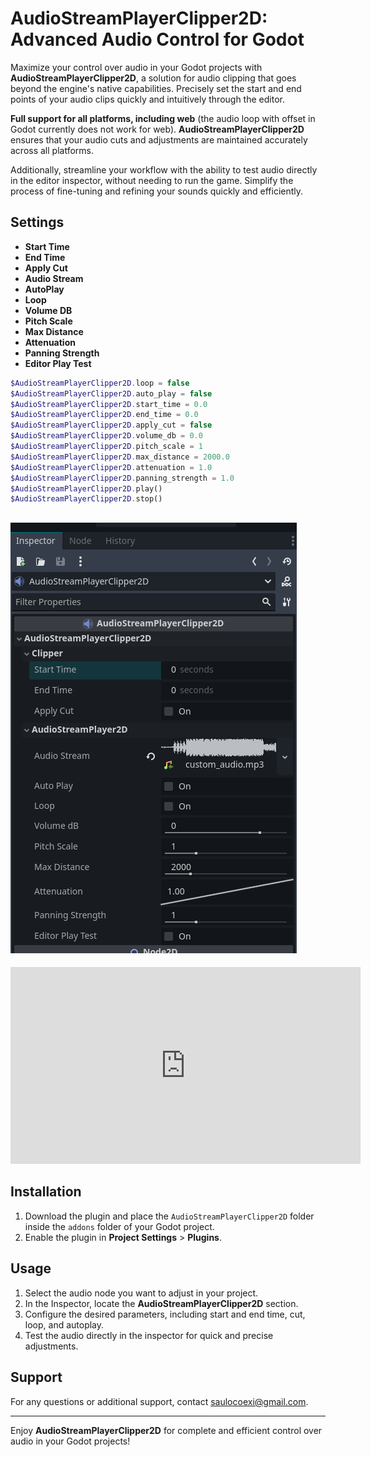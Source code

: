 # AudioStreamPlayerClipper2D: Advanced Audio Control for Godot

Maximize your control over audio in your Godot projects with **AudioStreamPlayerClipper2D**, a solution for audio clipping that goes beyond the engine's native capabilities. Precisely set the start and end points of your audio clips quickly and intuitively through the editor.

**Full support for all platforms, including web** (the audio loop with offset in Godot currently does not work for web). **AudioStreamPlayerClipper2D** ensures that your audio cuts and adjustments are maintained accurately across all platforms.

Additionally, streamline your workflow with the ability to test audio directly in the editor inspector, without needing to run the game. Simplify the process of fine-tuning and refining your sounds quickly and efficiently.

## Settings

- **Start Time**
- **End Time**
- **Apply Cut**
- **Audio Stream**
- **AutoPlay**
- **Loop**
- **Volume DB**
- **Pitch Scale**
- **Max Distance**
- **Attenuation**
- **Panning Strength**
- **Editor Play Test**

```php
$AudioStreamPlayerClipper2D.loop = false
$AudioStreamPlayerClipper2D.auto_play = false
$AudioStreamPlayerClipper2D.start_time = 0.0
$AudioStreamPlayerClipper2D.end_time = 0.0
$AudioStreamPlayerClipper2D.apply_cut = false
$AudioStreamPlayerClipper2D.volume_db = 0.0
$AudioStreamPlayerClipper2D.pitch_scale = 1
$AudioStreamPlayerClipper2D.max_distance = 2000.0
$AudioStreamPlayerClipper2D.attenuation = 1.0
$AudioStreamPlayerClipper2D.panning_strength = 1.0
$AudioStreamPlayerClipper2D.play()
$AudioStreamPlayerClipper2D.stop()
```

## ![Screen Shoot](addons/audio_stream_player_clipper_2d//screen_shoot_1.png)

<p align="center">
  <iframe width="560" height="315" src="https://www.youtube.com/embed/FKWJQyHY0pY" frameborder="0" allowfullscreen></iframe>
</p>

## Installation

1. Download the plugin and place the `AudioStreamPlayerClipper2D` folder inside the `addons` folder of your Godot project.
2. Enable the plugin in **Project Settings** > **Plugins**.

## Usage

1. Select the audio node you want to adjust in your project.
2. In the Inspector, locate the **AudioStreamPlayerClipper2D** section.
3. Configure the desired parameters, including start and end time, cut, loop, and autoplay.
4. Test the audio directly in the inspector for quick and precise adjustments.

## Support

For any questions or additional support, contact [saulocoexi@gmail.com](mailto:saulocoexi@gmail.com).

---

Enjoy **AudioStreamPlayerClipper2D** for complete and efficient control over audio in your Godot projects!
